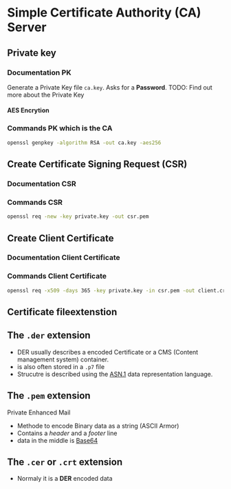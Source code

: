 # Simple Certificate Authority (CA) Server

## Private key

### Documentation PK

Generate a Private Key file `ca.key`. Asks for a **Password**.
TODO: Find out more about the Private Key

#### AES Encrytion

### Commands PK which is the CA

```bash
openssl genpkey -algorithm RSA -out ca.key -aes256
```

## Create Certificate Signing Request (CSR)

### Documentation CSR

### Commands CSR

```bash
openssl req -new -key private.key -out csr.pem
```

## Create Client Certificate

### Documentation Client Certificate

### Commands Client Certificate

```bash
openssl req -x509 -days 365 -key private.key -in csr.pem -out client.crt
```

## Certificate fileextenstion

## The `.der` extension

- DER usually describes a encoded Certificate or a CMS
(Content management system) container.
- is also often stored in a `.p7` file
- Strucutre is described using the [ASN.1](https://en.wikipedia.org/wiki/ASN.1)
data representation language.

## The `.pem` extension

Private Enhanced Mail

- Methode to encode Binary data as a string (ASCII Armor)
- Contains a _header_ and a _footer_ line
- data in the middle is [Base64](https://en.wiki.org/wiki/base64)

## The `.cer` or `.crt` extension

- Normaly it is a **DER** encoded data
